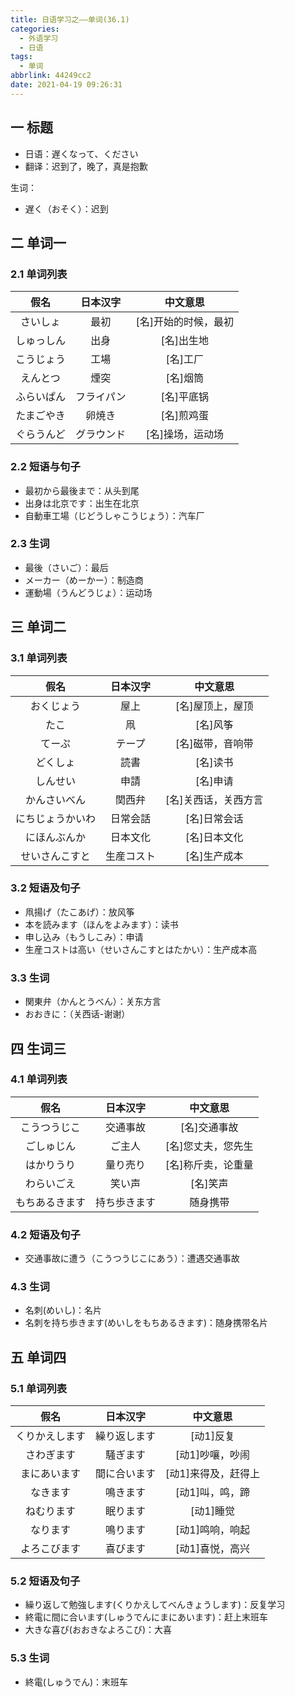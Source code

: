 ```yaml
---
title: 日语学习之——单词(36.1)
categories:
  - 外语学习
  - 日语
tags:
  - 单词
abbrlink: 44249cc2
date: 2021-04-19 09:26:31
---
```

## 一 标题

* 日语：遅くなって、ください
* 翻译：迟到了，晚了，真是抱歉

<!--more-->

生词：

* 遅く（おそく）：迟到

## 二 单词一

### 2.1 单词列表

|    假名    |  日本汉字  |       中文意思       |
| :--------: | :--------: | :------------------: |
|  さいしょ  |    最初    | [名]开始的时候，最初 |
| しゅっしん |    出身    |      [名]出生地      |
| こうじょう |    工場    |       [名]工厂       |
|  えんとつ  |    煙突    |       [名]烟筒       |
| ふらいぱん | フライパン |      [名]平底锅      |
| たまごやき |   卵焼き   |      [名]煎鸡蛋      |
| ぐらうんど | グラウンド |   [名]操场，运动场   |

### 2.2 短语与句子

* 最初から最後まで：从头到尾
* 出身は北京です：出生在北京
* 自動車工場（じどうしゃこうじょう）：汽车厂

### 2.3 生词

* 最後（さいご）：最后
* メーカー（めーかー）：制造商
* 運動場（うんどうじょ）：运动场

## 三 单词二

### 3.1 单词列表

|       假名       |  日本汉字  |       中文意思       |
| :--------------: | :--------: | :------------------: |
|    おくじょう    |    屋上    |   [名]屋顶上，屋顶   |
|       たこ       |     凧     |       [名]风筝       |
|      てーぷ      |   テープ   |   [名]磁带，音响带   |
|     どくしょ     |    読書    |       [名]读书       |
|     しんせい     |    申請    |       [名]申请       |
|   かんさいべん   |   関西弁   | [名]关西话，关西方言 |
| にちじょうかいわ |  日常会話  |     [名]日常会话     |
|   にほんぶんか   |  日本文化  |     [名]日本文化     |
|  せいさんこすと  | 生産コスト |     [名]生产成本     |

### 3.2 短语及句子

* 凧揚げ（たこあげ）：放风筝
* 本を読みます（ほんをよみます）：读书
* 申し込み（もうしこみ）：申请
* 生産コストは高い（せいさんこすとはたかい）：生产成本高

### 3.3 生词

* 関東弁（かんとうべん）：关东方言
* おおきに：（关西话-谢谢）

## 四 生词三

### 4.1 单词列表

|      假名      |   日本汉字   |      中文意思      |
| :------------: | :----------: | :----------------: |
|  こうつうじこ  |   交通事故   |    [名]交通事故    |
|   ごしゅじん   |    ご主人    | [名]您丈夫，您先生 |
|   はかりうり   |   量り売り   | [名]称斤卖，论重量 |
|   わらいごえ   |    笑い声    |      [名]笑声      |
| もちあるきます | 持ち歩きます |      随身携带      |

### 4.2 短语及句子

* 交通事故に遭う（こうつうじこにあう）：遭遇交通事故

### 4.3 生词

* 名刺(めいし)：名片
* 名刺を持ち歩きます(めいしをもちあるきます)：随身携带名片

## 五 单词四

### 5.1 单词列表

|      假名      |   日本汉字   |      中文意思       |
| :------------: | :----------: | :-----------------: |
| くりかえします | 繰り返します |      [动1]反复      |
|   さわぎます   |   騒ぎます   |   [动1]吵嚷，吵闹   |
|  まにあいます  | 間に合います | [动1]来得及，赶得上 |
|    なきます    |   鳴きます   |   [动1]叫，鸣，蹄   |
|   ねむります   |   眠ります   |      [动1]睡觉      |
|    なります    |   鳴ります   |   [动1]鸣响，响起   |
|  よろこびます  |   喜びます   |   [动1]喜悦，高兴   |

### 5.2 短语及句子

* 繰り返して勉強します(くりかえしてべんきょうします)：反复学习
* 終電に間に合います(しゅうでんにまにあいます)：赶上末班车
* 大きな喜び(おおきなよろこび)：大喜

### 5.3 生词

* 終電(しゅうでん)：末班车